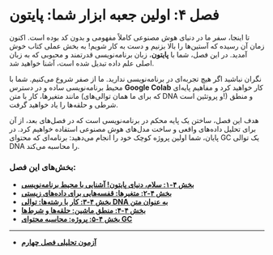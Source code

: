 # فصل ۴: اولین جعبه ابزار شما: پایتون

تا اینجا، سفر ما در دنیای هوش مصنوعی کاملاً مفهومی و بدون کد بوده است. اکنون زمان آن رسیده که آستین‌ها را بالا بزنیم و دست به کار شویم! به بخش عملی کتاب خوش آمدید. در این فصل، شما با **پایتون**، زبان برنامه‌نویسی قدرتمند و محبوبی که به زبان اصلی علم داده تبدیل شده است، آشنا خواهید شد.

نگران نباشید اگر هیچ تجربه‌ای در برنامه‌نویسی ندارید. ما از صفر شروع می‌کنیم. شما با محیط برنامه‌نویسی ساده و در دسترس **Google Colab** کار خواهید کرد و مفاهیم پایه‌ای مانند متغیرها، کار با متن (که برای ما همان توالی‌های DNA و پروتئین است!) و منطق شرطی و حلقه‌ها را یاد خواهید گرفت.

هدف این فصل، ساختن یک پایه محکم در برنامه‌نویسی است که در فصل‌های بعد، از آن برای تحلیل داده‌های واقعی و ساخت مدل‌های هوش مصنوعی استفاده خواهیم کرد. در پایان، شما اولین پروژه کوچک خود را انجام می‌دهید: برنامه‌ای که محتوای GC یک توالی DNA را محاسبه می‌کند.

### بخش‌های این فصل:

- [**بخش ۴-۱: سلام، دنیای پایتون! آشنایی با محیط برنامه‌نویسی**](./ch4-sec1.md)
- [**بخش ۴-۲: متغیرها: قفسه‌هایی برای داده‌های زیستی**](./ch4-sec2.md)
- [**بخش ۴-۳: کار با رشته‌ها: توالی DNA به عنوان متن**](./ch4-sec3.md)
- [**بخش ۴-۴: منطق ماشین: حلقه‌ها و شرط‌ها**](./ch4-sec4.md)
- [**بخش ۴-۵: پروژه: محاسبه محتوای GC**](./ch4-sec5.md)

---

- [**آزمون تحلیلی فصل چهارم**](./chapter-4-exam/main-questions.md)
